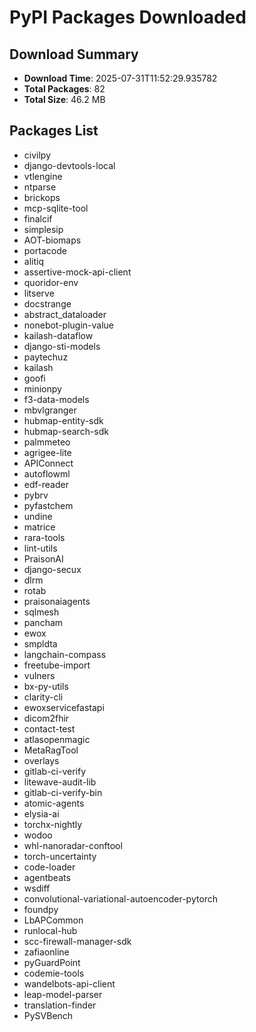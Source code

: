 # PyPI Packages Downloaded

## Download Summary
- **Download Time**: 2025-07-31T11:52:29.935782
- **Total Packages**: 82
- **Total Size**: 46.2 MB

## Packages List
- civilpy
- django-devtools-local
- vtlengine
- ntparse
- brickops
- mcp-sqlite-tool
- finalcif
- simplesip
- AOT-biomaps
- portacode
- alitiq
- assertive-mock-api-client
- quoridor-env
- litserve
- docstrange
- abstract_dataloader
- nonebot-plugin-value
- kailash-dataflow
- django-sti-models
- paytechuz
- kailash
- goofi
- minionpy
- f3-data-models
- mbvlgranger
- hubmap-entity-sdk
- hubmap-search-sdk
- palmmeteo
- agrigee-lite
- APIConnect
- autoflowml
- edf-reader
- pybrv
- pyfastchem
- undine
- matrice
- rara-tools
- lint-utils
- PraisonAI
- django-secux
- dlrm
- rotab
- praisonaiagents
- sqlmesh
- pancham
- ewox
- smpldta
- langchain-compass
- freetube-import
- vulners
- bx-py-utils
- clarity-cli
- ewoxservicefastapi
- dicom2fhir
- contact-test
- atlasopenmagic
- MetaRagTool
- overlays
- gitlab-ci-verify
- litewave-audit-lib
- gitlab-ci-verify-bin
- atomic-agents
- elysia-ai
- torchx-nightly
- wodoo
- whl-nanoradar-conftool
- torch-uncertainty
- code-loader
- agentbeats
- wsdiff
- convolutional-variational-autoencoder-pytorch
- foundpy
- LbAPCommon
- runlocal-hub
- scc-firewall-manager-sdk
- zafiaonline
- pyGuardPoint
- codemie-tools
- wandelbots-api-client
- leap-model-parser
- translation-finder
- PySVBench
